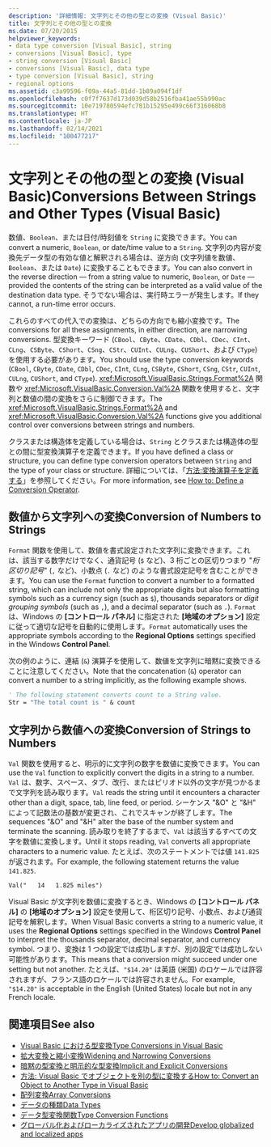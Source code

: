 ```yaml
---
description: '詳細情報: 文字列とその他の型との変換 (Visual Basic)'
title: 文字列とその他の型との変換
ms.date: 07/20/2015
helpviewer_keywords:
- data type conversion [Visual Basic], string
- conversions [Visual Basic], type
- string conversion [Visual Basic]
- conversions [Visual Basic], data type
- type conversion [Visual Basic], string
- regional options
ms.assetid: c3a99596-f09a-44a5-81dd-1b89a094f1df
ms.openlocfilehash: c0f7f7637d173d039d58b2516fba41ae55b990ac
ms.sourcegitcommit: 10e719780594efc781b15295e499c66f316068b8
ms.translationtype: HT
ms.contentlocale: ja-JP
ms.lasthandoff: 02/14/2021
ms.locfileid: "100477217"
---
```

# <a name="conversions-between-strings-and-other-types-visual-basic"></a><span data-ttu-id="b1e0b-103">文字列とその他の型との変換 (Visual Basic)</span><span class="sxs-lookup"><span data-stu-id="b1e0b-103">Conversions Between Strings and Other Types (Visual Basic)</span></span>

<span data-ttu-id="b1e0b-104">数値、`Boolean`、または日付/時刻値を `String` に変換できます。</span><span class="sxs-lookup"><span data-stu-id="b1e0b-104">You can convert a numeric, `Boolean`, or date/time value to a `String`.</span></span> <span data-ttu-id="b1e0b-105">文字列の内容が変換先データ型の有効な値と解釈される場合は、逆方向 (文字列値を数値、`Boolean`、または `Date`) に変換することもできます。</span><span class="sxs-lookup"><span data-stu-id="b1e0b-105">You can also convert in the reverse direction — from a string value to numeric, `Boolean`, or `Date` — provided the contents of the string can be interpreted as a valid value of the destination data type.</span></span> <span data-ttu-id="b1e0b-106">そうでない場合は、実行時エラーが発生します。</span><span class="sxs-lookup"><span data-stu-id="b1e0b-106">If they cannot, a run-time error occurs.</span></span>  
  
 <span data-ttu-id="b1e0b-107">これらのすべての代入での変換は、どちらの方向でも縮小変換です。</span><span class="sxs-lookup"><span data-stu-id="b1e0b-107">The conversions for all these assignments, in either direction, are narrowing conversions.</span></span> <span data-ttu-id="b1e0b-108">型変換キーワード (`CBool`、`CByte`、`CDate`、`CDbl`、`CDec`、`CInt`、`CLng`、`CSByte`、`CShort`、`CSng`、`CStr`、`CUInt`、`CULng`、`CUShort`、および `CType`) を使用する必要があります。</span><span class="sxs-lookup"><span data-stu-id="b1e0b-108">You should use the type conversion keywords (`CBool`, `CByte`, `CDate`, `CDbl`, `CDec`, `CInt`, `CLng`, `CSByte`, `CShort`, `CSng`, `CStr`, `CUInt`, `CULng`, `CUShort`, and `CType`).</span></span> <span data-ttu-id="b1e0b-109"><xref:Microsoft.VisualBasic.Strings.Format%2A> 関数や <xref:Microsoft.VisualBasic.Conversion.Val%2A> 関数を使用すると、文字列と数値の間の変換をさらに制御できます。</span><span class="sxs-lookup"><span data-stu-id="b1e0b-109">The <xref:Microsoft.VisualBasic.Strings.Format%2A> and <xref:Microsoft.VisualBasic.Conversion.Val%2A> functions give you additional control over conversions between strings and numbers.</span></span>  
  
 <span data-ttu-id="b1e0b-110">クラスまたは構造体を定義している場合は、`String` とクラスまたは構造体の型との間に型変換演算子を定義できます。</span><span class="sxs-lookup"><span data-stu-id="b1e0b-110">If you have defined a class or structure, you can define type conversion operators between `String` and the type of your class or structure.</span></span> <span data-ttu-id="b1e0b-111">詳細については、「[方法:変換演算子を定義する](../procedures/how-to-define-a-conversion-operator.md)」を参照してください。</span><span class="sxs-lookup"><span data-stu-id="b1e0b-111">For more information, see [How to: Define a Conversion Operator](../procedures/how-to-define-a-conversion-operator.md).</span></span>  
  
## <a name="conversion-of-numbers-to-strings"></a><span data-ttu-id="b1e0b-112">数値から文字列への変換</span><span class="sxs-lookup"><span data-stu-id="b1e0b-112">Conversion of Numbers to Strings</span></span>  

 <span data-ttu-id="b1e0b-113">`Format` 関数を使用して、数値を書式設定された文字列に変換できます。これは、該当する数字だけでなく、通貨記号 (`$` など)、3 桁ごとの区切りつまり "*桁区切り記号*" (`,` など)、小数点 (`.` など) のような書式設定記号を含むことができます。</span><span class="sxs-lookup"><span data-stu-id="b1e0b-113">You can use the `Format` function to convert a number to a formatted string, which can include not only the appropriate digits but also formatting symbols such as a currency sign (such as `$`), thousands separators or *digit grouping symbols* (such as `,`), and a decimal separator (such as `.`).</span></span> <span data-ttu-id="b1e0b-114">`Format` は、Windows の **[コントロール パネル]** に指定された **[地域のオプション]** 設定に従って適切な記号を自動的に使用します。</span><span class="sxs-lookup"><span data-stu-id="b1e0b-114">`Format` automatically uses the appropriate symbols according to the **Regional Options** settings specified in the Windows **Control Panel**.</span></span>  
  
 <span data-ttu-id="b1e0b-115">次の例のように、連結 (`&`) 演算子を使用して、数値を文字列に暗黙に変換できることに注意してください。</span><span class="sxs-lookup"><span data-stu-id="b1e0b-115">Note that the concatenation (`&`) operator can convert a number to a string implicitly, as the following example shows.</span></span>  
  
```vb  
' The following statement converts count to a String value.  
Str = "The total count is " & count  
```  
  
## <a name="conversion-of-strings-to-numbers"></a><span data-ttu-id="b1e0b-116">文字列から数値への変換</span><span class="sxs-lookup"><span data-stu-id="b1e0b-116">Conversion of Strings to Numbers</span></span>  

 <span data-ttu-id="b1e0b-117">`Val` 関数を使用すると、明示的に文字列の数字を数値に変換できます。</span><span class="sxs-lookup"><span data-stu-id="b1e0b-117">You can use the `Val` function to explicitly convert the digits in a string to a number.</span></span> <span data-ttu-id="b1e0b-118">`Val` は、数字、スペース、タブ、改行、またはピリオド以外の文字が見つかるまで文字列を読み取ります。</span><span class="sxs-lookup"><span data-stu-id="b1e0b-118">`Val` reads the string until it encounters a character other than a digit, space, tab, line feed, or period.</span></span> <span data-ttu-id="b1e0b-119">シーケンス "&O" と "&H" によって記数法の基数が変更され、これでスキャンが終了します。</span><span class="sxs-lookup"><span data-stu-id="b1e0b-119">The sequences "&O" and "&H" alter the base of the number system and terminate the scanning.</span></span> <span data-ttu-id="b1e0b-120">読み取りを終了するまで、`Val` は該当するすべての文字を数値に変換します。</span><span class="sxs-lookup"><span data-stu-id="b1e0b-120">Until it stops reading, `Val` converts all appropriate characters to a numeric value.</span></span> <span data-ttu-id="b1e0b-121">たとえば、次のステートメントでは値 `141.825` が返されます。</span><span class="sxs-lookup"><span data-stu-id="b1e0b-121">For example, the following statement returns the value `141.825`.</span></span>  
  
 `Val("   14   1.825 miles")`  
  
 <span data-ttu-id="b1e0b-122">Visual Basic が文字列を数値に変換するとき、Windows の **[コントロール パネル]** の **[地域のオプション]** 設定を使用して、桁区切り記号、小数点、および通貨記号を解釈します。</span><span class="sxs-lookup"><span data-stu-id="b1e0b-122">When Visual Basic converts a string to a numeric value, it uses the **Regional Options** settings specified in the Windows **Control Panel** to interpret the thousands separator, decimal separator, and currency symbol.</span></span> <span data-ttu-id="b1e0b-123">つまり、変換は 1 つの設定では成功しますが、別の設定では成功しない可能性があります。</span><span class="sxs-lookup"><span data-stu-id="b1e0b-123">This means that a conversion might succeed under one setting but not another.</span></span> <span data-ttu-id="b1e0b-124">たとえば、`"$14.20"` は英語 (米国) のロケールでは許容されますが、フランス語のロケールでは許容されません。</span><span class="sxs-lookup"><span data-stu-id="b1e0b-124">For example, `"$14.20"` is acceptable in the English (United States) locale but not in any French locale.</span></span>  
  
## <a name="see-also"></a><span data-ttu-id="b1e0b-125">関連項目</span><span class="sxs-lookup"><span data-stu-id="b1e0b-125">See also</span></span>

- [<span data-ttu-id="b1e0b-126">Visual Basic における型変換</span><span class="sxs-lookup"><span data-stu-id="b1e0b-126">Type Conversions in Visual Basic</span></span>](type-conversions.md)
- [<span data-ttu-id="b1e0b-127">拡大変換と縮小変換</span><span class="sxs-lookup"><span data-stu-id="b1e0b-127">Widening and Narrowing Conversions</span></span>](widening-and-narrowing-conversions.md)
- [<span data-ttu-id="b1e0b-128">暗黙の型変換と明示的な型変換</span><span class="sxs-lookup"><span data-stu-id="b1e0b-128">Implicit and Explicit Conversions</span></span>](implicit-and-explicit-conversions.md)
- [<span data-ttu-id="b1e0b-129">方法: Visual Basic でオブジェクトを別の型に変換する</span><span class="sxs-lookup"><span data-stu-id="b1e0b-129">How to: Convert an Object to Another Type in Visual Basic</span></span>](how-to-convert-an-object-to-another-type.md)
- [<span data-ttu-id="b1e0b-130">配列変換</span><span class="sxs-lookup"><span data-stu-id="b1e0b-130">Array Conversions</span></span>](array-conversions.md)
- [<span data-ttu-id="b1e0b-131">データの種類</span><span class="sxs-lookup"><span data-stu-id="b1e0b-131">Data Types</span></span>](../../../language-reference/data-types/index.md)
- [<span data-ttu-id="b1e0b-132">データ型変換関数</span><span class="sxs-lookup"><span data-stu-id="b1e0b-132">Type Conversion Functions</span></span>](../../../language-reference/functions/type-conversion-functions.md)
- [<span data-ttu-id="b1e0b-133">グローバル化およびローカライズされたアプリの開発</span><span class="sxs-lookup"><span data-stu-id="b1e0b-133">Develop globalized and localized apps</span></span>](/visualstudio/ide/globalizing-and-localizing-applications)
